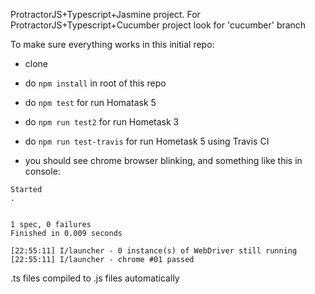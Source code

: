 ProtractorJS+Typescript+Jasmine project.
For ProtractorJS+Typescript+Cucumber project look for 'cucumber' branch


To make sure everything works in this initial repo:
- clone
- do `npm install` in root of this repo
- do `npm test` for run Homatask 5
- do `npm run test2` for run Hometask 3
- do `npm run test-travis` for run Hometask 5 using Travis CI

- you should see chrome browser blinking, and something like this in console:
```
Started
.


1 spec, 0 failures
Finished in 0.009 seconds

[22:55:11] I/launcher - 0 instance(s) of WebDriver still running
[22:55:11] I/launcher - chrome #01 passed
```


.ts files compiled to .js files automatically
